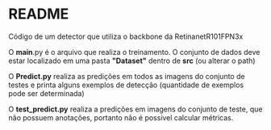 # README

Código de um detector que utiliza o backbone da RetinanetR101FPN3x

O __main__.py é o arquivo que realiza o treinamento. O conjunto de dados deve estar localizado em uma pasta __"Dataset"__ dentro de __src__ (ou alterar o path)

O __Predict.py__ realiza as predições em todos as imagens do conjunto de testes e printa alguns exemplos de detecção (quantidade de exemplos pode ser determinada)

O __test_predict.py__ realiza a predições em imagens do conjunto de teste, que não possuem anotações, portanto não é possivel calcular métricas.